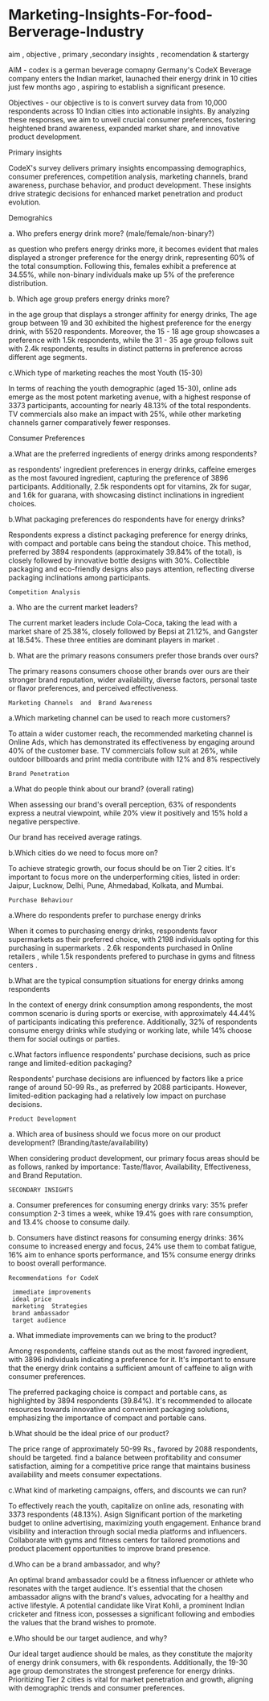 # Marketing-Insights-For-food-Berverage-Industry


aim , objective , primary ,secondary insights , recomendation & startergy 




AIM - codex is a german beverage comapny 
Germany's CodeX Beverage company enters the Indian market, launached  their energy drink in 10 cities just few months ago , aspiring to establish a significant presence.

Objectives - 
our objective is to  is convert  survey data from 10,000 respondents across 10 Indian cities into actionable insights. By analyzing these responses, we aim to unveil crucial consumer preferences, fostering heightened brand awareness, expanded market share, and innovative product development.




Primary insights 

CodeX's survey delivers primary insights encompassing demographics, consumer preferences, competition analysis, marketing channels, brand awareness, purchase behavior, and product development. These insights drive strategic decisions for enhanced market penetration and product evolution.



 Demograhics 

a. Who prefers energy drink more? (male/female/non-binary?)

as question  who prefers energy drinks more,
 it becomes evident that males displayed a stronger preference for the energy drink, representing 60% of the total consumption. 
Following this, females exhibit a preference at 34.55%, while non-binary individuals make up 5% of the preference distribution.


b. Which age group prefers energy drinks more?
   
 in the age group that displays a stronger affinity for energy drinks, 
The age group between 19 and 30 exhibited the highest preference for the energy drink, with 5520 respondents. 
Moreover, the 15 - 18 age group showcases a preference with 1.5k respondents, 
while the 31 - 35 age group follows suit with 2.4k respondents, 
results in  distinct patterns in preference across different age segments.



c.Which type of marketing reaches the most Youth (15-30)

  
In terms of reaching the youth demographic (aged 15-30), 
online ads emerge as the most potent marketing avenue, with a highest response of 3373 participants, accounting for nearly 48.13% of the total respondents.
 TV commercials also make an impact with 25%, 
while other marketing channels garner comparatively fewer responses.




   Consumer Preferences

a.What are the preferred ingredients of energy drinks among respondents?


as  respondents' ingredient preferences in energy drinks, 
caffeine emerges as the most favoured ingredient, capturing the preference of 3896 participants.
 Additionally, 2.5k respondents opt for vitamins, 2k for sugar, and 1.6k for guarana, 
with showcasing distinct inclinations in ingredient choices.




b.What packaging preferences do respondents have for energy drinks?


Respondents express a distinct packaging preference for energy drinks, 
with compact and portable cans being the standout choice. This method, preferred by 3894 respondents (approximately 39.84% of the total),
 is closely followed by innovative bottle designs with  30%. 
Collectible packaging and eco-friendly designs also pays attention, 
reflecting diverse packaging inclinations among participants.


	Competition Analysis


a. Who are the current market leaders?

The current market leaders include Cola-Coca, taking the lead with a market share of 25.38%, 
closely followed by Bepsi at 21.12%, and Gangster at 18.54%.
 These three entities are dominant players in market .


b. What are the primary reasons consumers prefer those brands over ours?


The primary reasons consumers choose other brands over ours are their stronger brand reputation, wider availability, diverse factors, personal taste or flavor preferences, and perceived effectiveness.


	Marketing Channels  and  Brand Awareness



a.Which marketing channel can be used to reach more customers?

To attain a wider customer reach, 
the recommended marketing channel is Online Ads, which has demonstrated its effectiveness by engaging around 40% of the customer base. 
TV commercials follow suit at 26%, while outdoor billboards and print media contribute with 12% and 8% respectively


 	Brand Penetration


a.What do people think about our brand? (overall rating) 

 When assessing our brand's overall perception, 63% of respondents express a neutral viewpoint, while 20% view it positively and 15% hold a negative perspective.

Our brand has received average ratings.

b.Which cities do we need to focus more on?


To achieve strategic growth, our focus should be on Tier 2 cities.
 It's important to focus more on  the underperforming cities, listed in order: Jaipur, Lucknow, Delhi, Pune, Ahmedabad, Kolkata, and Mumbai.



	Purchase Behaviour


a.Where do respondents prefer to purchase energy drinks


When it comes to purchasing energy drinks,
 respondents favor supermarkets as their preferred choice, with 2198 individuals opting for this purchasing in supermarkets .
2.6k respondents purchased in  Online retailers  , while 1.5k respondents prefered to purchase in  gyms and fitness centers .


b.What are the typical consumption situations for energy drinks among respondents

In the context of energy drink consumption among respondents,
 the most common scenario is during sports or exercise, with approximately 44.44% of participants indicating this preference. 
Additionally,
 32% of respondents consume energy drinks while studying or working late, 
while 14% choose them for social outings or parties.


c.What factors influence respondents' purchase decisions, such as price range and limited-edition packaging?

Respondents' purchase decisions are influenced by factors like a price range of around 50-99 Rs.,
 as preferred by 2088 participants.
 However, limited-edition packaging had a relatively low impact on purchase decisions.




	Product Development 


a. Which area of business should we focus more on our product development? (Branding/taste/availability)


When considering product development, 
our primary focus areas should be as follows, ranked by importance:
	 Taste/flavor, Availability, Effectiveness, and Brand Reputation.




	SECONDARY INSIGHTS 
a.
Consumer preferences for consuming energy drinks vary:
 35% prefer consumption 2-3 times a week, 
whike 19.4% goes with  rare consumption, 
and 13.4% choose to consume daily.



b.
Consumers have distinct reasons for consuming energy drinks:
 36% consume to  increased energy and focus,
 24% use them to combat fatigue, 
 16% aim to enhance sports performance, and
 15% consume energy drinks to boost overall performance.



	Recommendations for CodeX

	 immediate improvements
	 ideal price
	 marketing  Strategies
	 brand ambassador
   	 target audience

a. What immediate improvements can we bring to the product?

 Among respondents, caffeine stands out as the most favored ingredient, with 3896 individuals indicating a preference for it. It's important to ensure that the energy drink contains a sufficient amount of caffeine to align with consumer preferences.


The preferred packaging choice is compact and portable cans, as highlighted by 3894 respondents (39.84%). It's recommended to allocate resources towards innovative and convenient packaging solutions, emphasizing the importance of compact and portable cans.


b.What should be the ideal price of our product?


The price range of approximately 50-99 Rs., favored by 2088 respondents, should be targeted.
find a balance between profitability and consumer satisfaction, aiming for a competitive price range that maintains business availability and meets consumer expectations.



c.What kind of marketing campaigns, offers, and discounts we can run? 

To effectively reach the youth, capitalize on online ads, resonating with 3373 respondents (48.13%). Asign Significant  portion of the marketing budget to online advertising, maximizing youth engagement. 
Enhance brand visibility and interaction through social media platforms and influencers. 
Collaborate with gyms and fitness centers for tailored promotions and product placement opportunities to improve brand presence.


d.Who can be a brand ambassador, and why? 


An optimal brand ambassador could be a fitness influencer or athlete who resonates with the target audience. It's essential that the chosen ambassador aligns with the brand's values, advocating for a healthy and active lifestyle. A potential candidate like Virat Kohli, a prominent Indian cricketer and fitness icon, possesses a significant following and embodies the values that the brand wishes to promote.


e.Who should be our target audience, and why?


Our ideal target audience should be males, as they constitute the majority of energy drink consumers, with 6k respondents.
 Additionally, the 19-30 age group demonstrates the strongest preference for energy drinks.
 Prioritizing Tier 2 cities is vital for market penetration and growth, aligning with demographic trends and consumer preferences.
